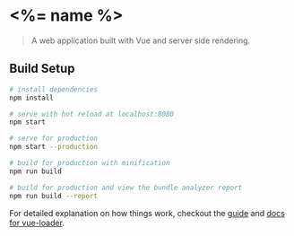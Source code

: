 # <%= name %>

> A web application built with Vue and server side rendering.

## Build Setup

``` bash
# install dependencies
npm install

# serve with hot reload at localhost:8080
npm start

# serve for production
npm start --production

# build for production with minification
npm run build

# build for production and view the bundle analyzer report
npm run build --report
```

For detailed explanation on how things work, checkout the [guide](http://vuejs-templates.github.io/webpack/) and [docs for vue-loader](http://vuejs.github.io/vue-loader).
